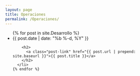 ```yaml
---
layout: page
title: Operaciones
permalink: /Operaciones/
---
```


 <ul class="post-list">
    {% for post in site.Desarrollo %}
      <li>
        <span class="post-meta">{{ post.date | date: "%b %-d, %Y" }}</span>

        <h2>
          <a class="post-link" href="{{ post.url | prepend: site.baseurl }}">{{ post.title }}</a>
        </h2>
      </li>
    {% endfor %}
  </ul>